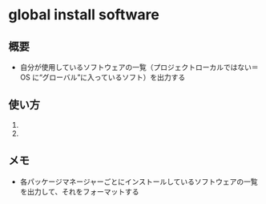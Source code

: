 # global install software

## 概要

- 自分が使用しているソフトウェアの一覧（プロジェクトローカルではない＝ OS に“グローバル”に入っているソフト）を出力する

## 使い方

1.
2.

## メモ

- 各パッケージマネージャーごとにインストールしているソフトウェアの一覧を出力して、それをフォーマットする
